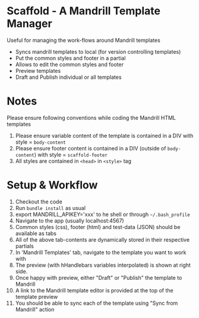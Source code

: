 Scaffold - A Mandrill Template Manager
====

Useful for managing the work-flows around Mandrill templates

  - Syncs mandrill templates to local (for version controlling templates)
  - Put the common styles and footer in a partial
  - Allows to edit the common styles and footer
  - Preview templates
  - Draft and Publish individual or all templates

Notes
====

Please ensure following conventions while coding the Mandrill HTML templates

  1. Please ensure variable content of the template is contained in a DIV with style = `body-content`
  2. Please ensure footer content is contained in a DIV (outside of `body-content`) with style = `scaffold-footer`
  3. All styles are contained in `<head>` in `<style>` tag

Setup & Workflow
=====

  1. Checkout the code
  2. Run `bundle install` as usual
  3. export MANDRILL_APIKEY='xxx' to he shell or through `~/.bash_profile`
  4. Navigate to the app (usually localhost:4567)
  5. Common styles (css), footer (html) and test-data (JSON) should be available as tabs
  6. All of the above tab-contents are dynamically stored in their respective partials
  5. In 'Mandrill Templates' tab, navigate to the template you want to work with
  6. The preview (with hHandlebars variables interpolated) is shown at right side.
  7. Once happy with preview, either "Draft" or "Publish" the template to Mandrill
  8. A link to the Mandrill template editor is provided at the top of the template preview
  9. You should be able to sync each of the template using "Sync from Mandrill" action